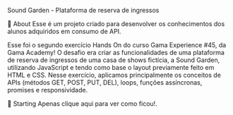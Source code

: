Sound Garden - Plataforma de reserva de ingressos

🎯 About
Esse é um projeto criado para desenvolver os conhecimentos dos alunos adquiridos em consumo de API.

Esse foi o segundo exercício Hands On do curso Gama Experience #45, da Gama Academy! O desafio era criar as funcionalidades de uma plataforma de reserva de ingressos de uma casa de shows fictícia, a Sound Garden, utilizando JavaScript e tendo como base o layout previamente feito em HTML e CSS. Nesse exercício, aplicamos principalmente os conceitos de APIs (métodos GET, POST, PUT, DEL), loops, funções assíncronas, promises e responsividade. 
 
🏁 Starting
Apenas clique aqui para ver como ficou!.
 
